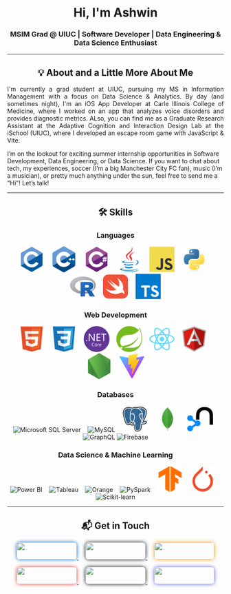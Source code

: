 <h1 align="center">Hi, I'm Ashwin</h1>
<h3 align="center">MSIM Grad @ UIUC | Software Developer | Data Engineering & Data Science Enthusiast</h3>

---

<h2 align="center">💡 About and a Little More About Me</h2>

<p align="justify">
I'm currently a grad student at UIUC, pursuing my MS in Information Management with a focus on Data Science & Analytics. By day (and sometimes night), I'm an iOS App Developer at Carle Illinois College of Medicine, where I worked on an app that analyzes voice disorders and provides diagnostic metrics. ALso, you can find me as a Graduate Research Assistant at the Adaptive Cognition and Interaction Design Lab at the iSchool (UIUC), where I developed an escape room game with JavaScript & Vite.

I’m on the lookout for exciting summer internship opportunities in Software Development, Data Engineering, or Data Science. If you want to chat about tech, my experiences, soccer (I’m a big Manchester City FC fan), music (I’m a musician), or pretty much anything under the sun, feel free to send me a "Hi"! Let’s talk!
</p>

---

<h2 align="center">🛠 Skills</h2>

### <h3 align="center">Languages</h3>  
<p align="center">
  <img src="https://raw.githubusercontent.com/devicons/devicon/master/icons/c/c-original.svg" alt="C" width="60" height="60"/>&nbsp;&nbsp;&nbsp;
  <img src="https://raw.githubusercontent.com/devicons/devicon/master/icons/cplusplus/cplusplus-original.svg" alt="C++" width="60" height="60"/>&nbsp;&nbsp;&nbsp;
  <img src="https://raw.githubusercontent.com/devicons/devicon/master/icons/csharp/csharp-original.svg" alt="C#" width="60" height="60"/>&nbsp;&nbsp;&nbsp;
  <img src="https://raw.githubusercontent.com/devicons/devicon/master/icons/java/java-original.svg" alt="Java" width="60" height="60"/>&nbsp;&nbsp;&nbsp;
  <img src="https://raw.githubusercontent.com/devicons/devicon/master/icons/javascript/javascript-original.svg" alt="JavaScript" width="60" height="60"/>&nbsp;&nbsp;&nbsp;
  <img src="https://raw.githubusercontent.com/devicons/devicon/master/icons/python/python-original.svg" alt="Python" width="60" height="60"/>&nbsp;&nbsp;&nbsp;
  <img src="https://raw.githubusercontent.com/devicons/devicon/master/icons/r/r-original.svg" alt="R" width="60" height="60"/>&nbsp;&nbsp;&nbsp;
  <img src="https://raw.githubusercontent.com/devicons/devicon/master/icons/swift/swift-original.svg" alt="Swift" width="60" height="60"/>&nbsp;&nbsp;&nbsp;
  <img src="https://raw.githubusercontent.com/devicons/devicon/master/icons/typescript/typescript-original.svg" alt="TypeScript" width="60" height="60"/>
</p>

### <h3 align="center">Web Development</h3>  
<p align="center">
  <img src="https://raw.githubusercontent.com/devicons/devicon/master/icons/html5/html5-original.svg" alt="HTML" width="60" height="60"/>&nbsp;&nbsp;&nbsp;
  <img src="https://raw.githubusercontent.com/devicons/devicon/master/icons/css3/css3-original.svg" alt="CSS" width="60" height="60"/>&nbsp;&nbsp;&nbsp;
    <img src="https://raw.githubusercontent.com/devicons/devicon/master/icons/dotnetcore/dotnetcore-original.svg" alt=".NET" width="60" height="60"/>&nbsp;&nbsp;&nbsp;
  <img src="https://raw.githubusercontent.com/devicons/devicon/master/icons/spring/spring-original.svg" alt="Spring" width="60" height="60"/>&nbsp;&nbsp;&nbsp;
  <img src="https://raw.githubusercontent.com/devicons/devicon/master/icons/react/react-original.svg" alt="React" width="60" height="60"/>&nbsp;&nbsp;&nbsp;
  <img src="https://raw.githubusercontent.com/devicons/devicon/master/icons/angularjs/angularjs-original.svg" alt="Angular" width="60" height="60"/>&nbsp;&nbsp;&nbsp;
  <img src="https://raw.githubusercontent.com/devicons/devicon/master/icons/nodejs/nodejs-original.svg" alt="Node.js" width="60" height="60"/>&nbsp;&nbsp;&nbsp;
  <img src="https://raw.githubusercontent.com/devicons/devicon/master/icons/vitejs/vitejs-original.svg" alt="Vite.js" width="60" height="60"/>
</p>

### <h3 align="center">Databases</h3>  
<p align="center">
  <img src="https://www.svgrepo.com/show/303229/microsoft-sql-server-logo.svg" alt="Microsoft SQL Server" width="60" height="60"/>&nbsp;&nbsp;&nbsp;
  <img src="https://www.freepnglogos.com/uploads/logo-mysql-png/logo-mysql-development-mysql-logo-code-icon-9.png" alt="MySQL" width="60" height="60"/>&nbsp;&nbsp;&nbsp;
  <img src="https://raw.githubusercontent.com/devicons/devicon/master/icons/postgresql/postgresql-original.svg" alt="PostgreSQL" width="60" height="60"/>&nbsp;&nbsp;&nbsp;
  <img src="https://raw.githubusercontent.com/devicons/devicon/master/icons/mongodb/mongodb-original.svg" alt="MongoDB" width="60" height="60"/>&nbsp;&nbsp;&nbsp;
  <img src="https://raw.githubusercontent.com/devicons/devicon/master/icons/neo4j/neo4j-original.svg" alt="Neo4j" width="60" height="60"/>&nbsp;&nbsp;&nbsp;
  <img src="https://upload.wikimedia.org/wikipedia/commons/1/17/GraphQL_Logo.svg" alt="GraphQL" width="60" height="60"/>
  <img src="https://cdn.worldvectorlogo.com/logos/firebase-1.svg" alt="Firebase" width="60" height="60"/>
</p>

### <h3 align="center">Data Science & Machine Learning</h3>  
<p align="center">
  <img src="https://raw.githubusercontent.com/microsoft/PowerBI-Icons/main/SVG/Power-BI.svg" alt="Power BI" width="60" height="60"/>&nbsp;&nbsp;&nbsp;
  <img src="https://cdn.worldvectorlogo.com/logos/tableau-software.svg" alt="Tableau" width="60" height="60"/>&nbsp;&nbsp;&nbsp;
  <img src="https://yt3.googleusercontent.com/zGuOSnJjoKKaYEVi2GJ07SJfheg60N1UlmSu5xpOxKR5T9dOnerR15A_TMp_V_WhBB8PPw9KE8A=s160-c-k-c0x00ffffff-no-rj" alt="Orange" width="60" height="60"/>&nbsp;&nbsp;&nbsp;
  <img src="https://upload.wikimedia.org/wikipedia/commons/f/f3/Apache_Spark_logo.svg" alt="PySpark" width="60" height="60"/>&nbsp;&nbsp;&nbsp;
    <img src="https://raw.githubusercontent.com/devicons/devicon/master/icons/tensorflow/tensorflow-original.svg" alt="TensorFlow" width="60" height="60"/>&nbsp;&nbsp;&nbsp;
  <img src="https://raw.githubusercontent.com/devicons/devicon/master/icons/pytorch/pytorch-original.svg" alt="PyTorch" width="60" height="60"/>&nbsp;&nbsp;&nbsp;
  <img src="https://upload.wikimedia.org/wikipedia/commons/0/05/Scikit_learn_logo_small.svg" alt="Scikit-learn" width="60" height="60"/>
</p>

---

<h2 align="center">📬 Get in Touch</h2>
<p align="center"> 
  <a href="https://www.linkedin.com/in/yourprofile"> 
    <img src="https://img.shields.io/badge/-LinkedIn-0A66C2?style=for-the-badge&logo=linkedin&logoColor=white" width="140" height="40" style="border-radius:8px; box-shadow: 0 0 8px #0A66C2; font-family: 'Segoe UI', sans-serif;"/> 
  </a> 
  &nbsp;&nbsp;&nbsp; 
  <a href="https://medium.com/@ashwinshan2001"> 
    <img src="https://img.shields.io/badge/-Medium-12100E?style=for-the-badge&logo=medium&logoColor=white" width="140" height="40" style="border-radius:8px; box-shadow: 0 0 8px #12100E; font-family: 'Segoe UI', sans-serif;"/> 
  </a> 
  &nbsp;&nbsp;&nbsp; 
  <a href="https://leetcode.com/19_ashwin"> 
    <img src="https://img.shields.io/badge/-LeetCode-FFA116?style=for-the-badge&logo=leetcode&logoColor=black" width="140" height="40" style="border-radius:8px; box-shadow: 0 0 8px #FFA116; font-family: 'Segoe UI', sans-serif;"/> 
  </a> 
</p>
<p align="center">
  <a href="mailto:ashwinshan2001@gmail.com"> 
    <img src="https://img.shields.io/badge/-Email-EA4335?style=for-the-badge&logo=gmail&logoColor=white" width="140" height="40" style="border-radius:8px; box-shadow: 0 0 8px #EA4335; font-family: 'Segoe UI', sans-serif;"/> 
  </a> 
  &nbsp;&nbsp;&nbsp; 
  <a href="https://x.com/mt_twitter_acc"> 
    <img src="https://img.shields.io/badge/000000?style=for-the-badge&logo=x&logoColor=white" width="140" height="40" style="border-radius:8px; box-shadow: 0 0 8px #000000; font-family: 'Segoe UI', sans-serif;"/> 
  </a> 
  &nbsp;&nbsp;&nbsp; 
  <a href="https://discord.com/users/your_discord_id"> 
    <img src="https://img.shields.io/badge/-Discord-5865F2?style=for-the-badge&logo=discord&logoColor=white" width="140" height="40" style="border-radius:8px; box-shadow: 0 0 8px #5865F2; font-family: 'Segoe UI', sans-serif;"/> 
  </a> 
</p>
